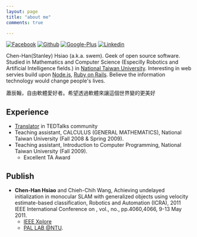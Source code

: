 ```yaml
---
layout: page
title: "about me"
comments: true

---
```

[![Facebook](https://github.com/adamfairhead/webicons/raw/master/images/fc-webicon-facebook-m.png)](http://www.facebook.com/chenhan.hsiao)
[![Github](https://github.com/adamfairhead/webicons/raw/master/images/fc-webicon-github-m.png)](http://github.com/swem)
[![Google-Plus](https://github.com/adamfairhead/webicons/raw/master/images/fc-webicon-googleplus-m.png)](https://plus.google.com/115154486338673377998/)
[![Linkedin](https://github.com/adamfairhead/webicons/raw/master/images/fc-webicon-linkedin-m.png)](http://tw.linkedin.com/pub/chen-han-hsiao/49/860/2b4/)


Chen-Han(Stanley) Hsiao (a.k.a. swem).
Geek of open source software. Studied in Mathematics and Computer Science (Especilly Robotics and Artificial Intelligence fields.) in [National Taiwan University](http://www.ntu.edu.tw). Interesting in web servies build upon [Node.js](http://nodejs.org), [Ruby on Rails](http://rubyonrails.org/). Believe the information technology would change people's lives.

蕭辰翰，自由軟體愛好者。希望透過軟體來讓這個世界變的更美好


## Experience

* [Translator](http://www.ted.com/profiles/1352721/translations) in TEDTalks community
* Teaching assistant, CALCULUS (GENERAL MATHEMATICS), National Taiwan University (Fall 2008 & Spring 2009).
* Teaching assistant, Introduction to Computer Programming, National Taiwan University (Fall 2009).
  * Excellent TA Award

## Publish

* **Chen-Han Hsiao** and Chieh-Chih Wang, Achieving undelayed initialization in monocular SLAM with generalized objects using velocity estimate-based classification, Robotics and Automation (ICRA), 2011 IEEE International Conference on , vol., no., pp.4060,4066, 9-13 May 2011.
  * [IEEE Xplore](http://ieeexplore.ieee.org/xpl/login.jsp?reload=true&tp=&arnumber=5979786&url=http://ieeexplore.ieee.org/xpls/abs_all.jsp?arnumber=5979786)
  * [PAL LAB @NTU](http://www.csie.ntu.edu.tw/~bobwang/Papers/hsiao_icra11.html).

